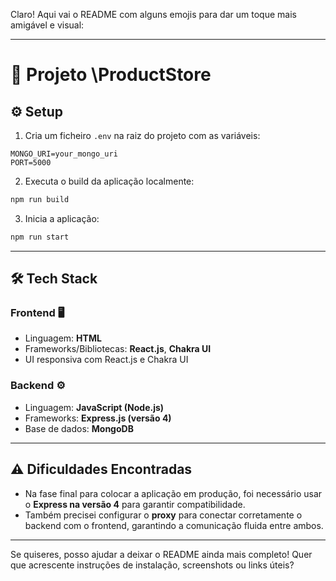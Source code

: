 Claro! Aqui vai o README com alguns emojis para dar um toque mais amigável e visual:

---

# 🚀 Projeto \ProductStore

## ⚙️ Setup

1. Cria um ficheiro `.env` na raiz do projeto com as variáveis:

```env
MONGO_URI=your_mongo_uri
PORT=5000
```

2. Executa o build da aplicação localmente:

```bash
npm run build
```

3. Inicia a aplicação:

```bash
npm run start
```

---

## 🛠️ Tech Stack

### Frontend 🖥️

* Linguagem: **HTML**
* Frameworks/Bibliotecas: **React.js**, **Chakra UI**
* UI responsiva com React.js e Chakra UI

### Backend ⚙️

* Linguagem: **JavaScript (Node.js)**
* Frameworks: **Express.js (versão 4)**
* Base de dados: **MongoDB**

---

## ⚠️ Dificuldades Encontradas

* Na fase final para colocar a aplicação em produção, foi necessário usar o **Express na versão 4** para garantir compatibilidade.
* Também precisei configurar o **proxy** para conectar corretamente o backend com o frontend, garantindo a comunicação fluida entre ambos.

---

Se quiseres, posso ajudar a deixar o README ainda mais completo! Quer que acrescente instruções de instalação, screenshots ou links úteis?
